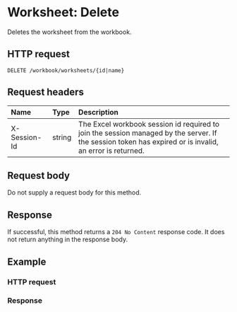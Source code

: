# Worksheet: Delete

Deletes the worksheet from the workbook.
## HTTP request
```http
DELETE /workbook/worksheets/{id|name}
```
## Request headers
| Name       | Type | Description|
|:-----------|:------|:----------|
| X-Session-Id   | string  | The Excel workbook session id required to join the session managed by the server. If the session token has expired or is invalid, an error is returned.|

## Request body
Do not supply a request body for this method.


## Response
If successful, this method returns a `204 No Content` response code. It does not return anything in the response body.
## Example
### HTTP request
### Response
